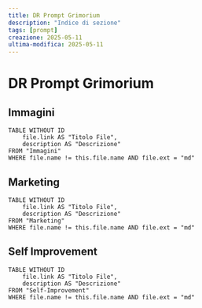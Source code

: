 ```yaml
---
title: DR Prompt Grimorium
description: "Indice di sezione"
tags: [prompt]
creazione: 2025-05-11
ultima-modifica: 2025-05-11
---
```


# DR Prompt Grimorium

## Immagini

```dataview
TABLE WITHOUT ID
    file.link AS "Titolo File",
    description AS "Descrizione"
FROM "Immagini"
WHERE file.name != this.file.name AND file.ext = "md"
```

## Marketing

```dataview
TABLE WITHOUT ID
    file.link AS "Titolo File",
    description AS "Descrizione"
FROM "Marketing"
WHERE file.name != this.file.name AND file.ext = "md"
```

## Self Improvement

```dataview
TABLE WITHOUT ID
    file.link AS "Titolo File",
    description AS "Descrizione"
FROM "Self-Improvement"
WHERE file.name != this.file.name AND file.ext = "md"
```

